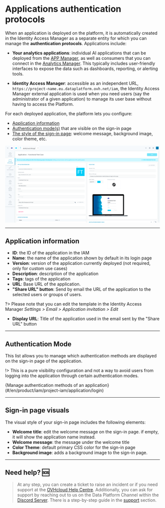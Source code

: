 # Applications authentication protocols

When an application is deployed on the platform, it is automatically created in the Identity Access Manager as a separate entity for which you can manage the **authentication protocols**. Applications include:

- **Your analytics applications**: individual AI applications that can be deployed from the [APP Manager](/en/product/app-manager/index), as well as consumers that you can connect in the [Analytics Manager](/en/product/am/consumers/index). This typically includes user-friendly interfaces to expose the data such as dashboards, reporting, or alerting tools.

- **Identity Access Manager**: accessible as an independent URL, `https://project-name.eu.dataplatform.ovh.net/iam`, the Identity Access Manager external application is used when you need users (say the administrator of a given application) to manage its user base without having to access the Platform.

For each deployed application, the platform lets you configure:
- [Application information](#application-information)
- [Authentication mode(s)](#authentication-mode) that are visible on the sign-in page
- [The style of the sign-in page](#sign-in-page-visuals): welcome message, background image, color theme, etc.

![snapshot](picts/application-overview2.png)

---

## Application information

- **ID**: the ID of the application in the IAM 
- **Name**: the name of the application shown by default in its login page
- **Version**: version of the application currently deployed (not required, only for custom use cases)
- **Description**: description of the application
- **Tags**: tags of the application
- **URL**: Base URL of the application.
- **"Share URL" button**: Send by email the URL of the application to the selected users or groups of users. 

?> Please note that you can edit the template in the Identity Access Manager *Settings > Email > Application invitation > Edit*

- **Display URL**: Title of the application used in the email sent by the "Share URL" button

---

## Authentication Mode

This list allows you to manage which authentication methods are displayed on the sign-in page of the application. 

!> This is a pure visibility configuration and not a way to avoid users from logging into the application through certain authentication modes.

{Manage authentication methods of an application}(#/en/product/iam/project-iam/application/login)

---

## Sign-in page visuals

The visual style of your sign-in page includes the following elements: 

- **Welcome title**: edit the welcome message on the sign-in page. if empty, it will show the application name instead. 
- **Welcome message**: the message under the welcome title
- **Color Theme**: default primary CSS color for the sign-in page
- **Background image**: adds a background image to the sign-in page.

---
##  Need help? 🆘

> At any step, you can create a ticket to raise an incident or if you need support at the [OVHcloud Help Centre](https://help.ovhcloud.com/csm/fr-home?id=csm_index). Additionally, you can ask for support by reaching out to us on the Data Platform Channel within the [Discord Server](https://discord.com/channels/850031577277792286/1163465539981672559). There is a step-by-step guide in the [support](/en/support/index.md) section.
